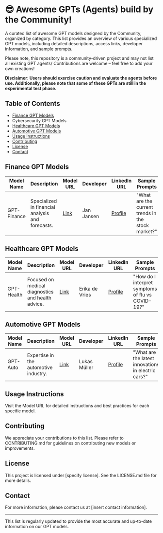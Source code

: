 # 😎 Awesome GPTs (Agents) build by the Community! 

A curated list of awesome GPT models designed by the Community, organized by category. 
This list provides an overview of various specialized GPT models, including detailed descriptions, access links, developer information, and sample prompts.

Please note, this repository is a community-driven project and may not list all existing GPT agents/ Contributions are welcome – feel free to add your own creations!

**Disclaimer: Users should exercise caution and evaluate the agents before use. 
Additionally, please note that some of these GPTs are still in the experimental test phase.**


## Table of Contents
- [Finance GPT Models](#finance-gpt-models)
- Cybersecurity GPT Models
- [Healthcare GPT Models](#healthcare-gpt-models)
- [Automotive GPT Models](#automotive-gpt-models)
- [Usage Instructions](#usage-instructions)
- [Contributing](#contributing)
- [License](#license)
- [Contact](#contact)

## Finance GPT Models
| Model Name | Description | Model URL | Developer | LinkedIn URL | Sample Prompts |
|------------|-------------|-----------|-----------|--------------|----------------|
| GPT-Finance | Specialized in financial analysis and forecasts. | [Link](https://model-url.com/finance) | Jan Jansen | [Profile](https://www.linkedin.com/in/janjansen) | "What are the current trends in the stock market?" |

## Healthcare GPT Models
| Model Name | Description | Model URL | Developer | LinkedIn URL | Sample Prompts |
|------------|-------------|-----------|-----------|--------------|----------------|
| GPT-Health | Focused on medical diagnostics and health advice. | [Link](https://model-url.com/health) | Erika de Vries | [Profile](https://www.linkedin.com/in/erikadevries) | "How do I interpret symptoms of flu vs COVID-19?" |

## Automotive GPT Models
| Model Name | Description | Model URL | Developer | LinkedIn URL | Sample Prompts |
|------------|-------------|-----------|-----------|--------------|----------------|
| GPT-Auto | Expertise in the automotive industry. | [Link](https://model-url.com/auto) | Lukas Müller | [Profile](https://www.linkedin.com/in/lukasmuller) | "What are the latest innovations in electric cars?" |

## Usage Instructions

Visit the Model URL for detailed instructions and best practices for each specific model.

## Contributing

We appreciate your contributions to this list. Please refer to CONTRIBUTING.md for guidelines on contributing new models or improvements.

## License

This project is licensed under [specify license]. See the LICENSE.md file for more details.

## Contact

For more information, please contact us at [insert contact information].

---

This list is regularly updated to provide the most accurate and up-to-date information on our GPT models.

